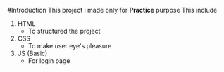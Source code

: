 #Introduction 
This project i made only for **Practice** purpose 
This include
1. HTML
   - To structured the project
3. CSS
   - To make user eye's pleasure
5. JS (Basic)
   - For login page
